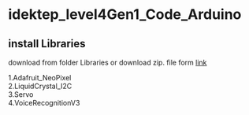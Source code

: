 # idektep_level4Gen1_Code_Arduino
## install Libraries 
download from folder Libraries or download zip. file form [link](https://drive.google.com/drive/folders/1YRXJ12_nRA4-XXKJdmbj5KnLPPElclSH?usp=sharing)

1.Adafruit_NeoPixel  
2.LiquidCrystal_I2C  
3.Servo  
4.VoiceRecognitionV3  

